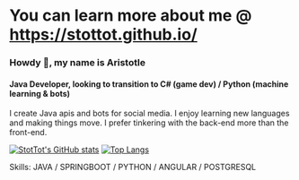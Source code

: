 # You can learn more about me @ https://stottot.github.io/
### Howdy 👋, my name is Aristotle
#### Java Developer, looking to transition to C# (game dev) / Python (machine learning & bots)

I create Java apis and bots for social media. I enjoy learning new languages and making things move. I prefer tinkering with the back-end more than the front-end.

[![StotTot's GitHub stats](https://github-readme-stats.vercel.app/api?username=stottot)](https://github.com/anuraghazra/github-readme-stats) [![Top Langs](https://github-readme-stats.vercel.app/api/top-langs/?username=stottot)](https://github.com/anuraghazra/github-readme-stats)

Skills: JAVA / SPRINGBOOT / PYTHON / ANGULAR / POSTGRESQL
